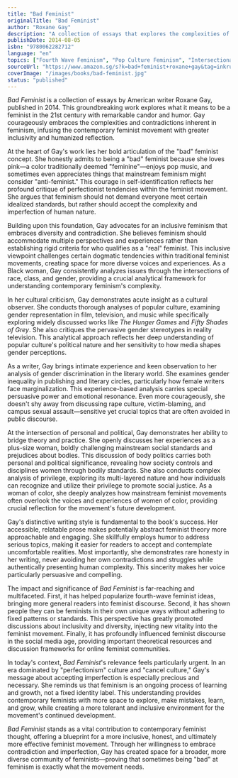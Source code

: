 ```yaml
---
title: "Bad Feminist"
originalTitle: "Bad Feminist"
author: "Roxane Gay"
description: "A collection of essays that explores the complexities of contemporary feminism with humor and honesty, acknowledging that feminists can be contradictory and imperfect."
publishDate: 2014-08-05
isbn: "9780062282712"
language: "en"
topics: ["Fourth Wave Feminism", "Pop Culture Feminism", "Intersectional Feminism", "Media Representation Critique", "Feminist Literary Criticism"]
sourceUrl: "https://www.amazon.sg/s?k=bad+feminist+roxane+gay&tag=inkrupt-22"
coverImage: "/images/books/bad-feminist.jpg"
status: "published"
---
```


*Bad Feminist* is a collection of essays by American writer Roxane Gay, published in 2014. This groundbreaking work explores what it means to be a feminist in the 21st century with remarkable candor and humor. Gay courageously embraces the complexities and contradictions inherent in feminism, infusing the contemporary feminist movement with greater inclusivity and humanized reflection.

At the heart of Gay's work lies her bold articulation of the "bad" feminist concept. She honestly admits to being a "bad" feminist because she loves pink—a color traditionally deemed "feminine"—enjoys pop music, and sometimes even appreciates things that mainstream feminism might consider "anti-feminist." This courage in self-identification reflects her profound critique of perfectionist tendencies within the feminist movement. She argues that feminism should not demand everyone meet certain idealized standards, but rather should accept the complexity and imperfection of human nature.

Building upon this foundation, Gay advocates for an inclusive feminism that embraces diversity and contradiction. She believes feminism should accommodate multiple perspectives and experiences rather than establishing rigid criteria for who qualifies as a "real" feminist. This inclusive viewpoint challenges certain dogmatic tendencies within traditional feminist movements, creating space for more diverse voices and experiences. As a Black woman, Gay consistently analyzes issues through the intersections of race, class, and gender, providing a crucial analytical framework for understanding contemporary feminism's complexity.

In her cultural criticism, Gay demonstrates acute insight as a cultural observer. She conducts thorough analyses of popular culture, examining gender representation in film, television, and music while specifically exploring widely discussed works like *The Hunger Games* and *Fifty Shades of Grey*. She also critiques the pervasive gender stereotypes in reality television. This analytical approach reflects her deep understanding of popular culture's political nature and her sensitivity to how media shapes gender perceptions.

As a writer, Gay brings intimate experience and keen observation to her analysis of gender discrimination in the literary world. She examines gender inequality in publishing and literary circles, particularly how female writers face marginalization. This experience-based analysis carries special persuasive power and emotional resonance. Even more courageously, she doesn't shy away from discussing rape culture, victim-blaming, and campus sexual assault—sensitive yet crucial topics that are often avoided in public discourse.

At the intersection of personal and political, Gay demonstrates her ability to bridge theory and practice. She openly discusses her experiences as a plus-size woman, boldly challenging mainstream social standards and prejudices about bodies. This discussion of body politics carries both personal and political significance, revealing how society controls and disciplines women through bodily standards. She also conducts complex analysis of privilege, exploring its multi-layered nature and how individuals can recognize and utilize their privilege to promote social justice. As a woman of color, she deeply analyzes how mainstream feminist movements often overlook the voices and experiences of women of color, providing crucial reflection for the movement's future development.

Gay's distinctive writing style is fundamental to the book's success. Her accessible, relatable prose makes potentially abstract feminist theory more approachable and engaging. She skillfully employs humor to address serious topics, making it easier for readers to accept and contemplate uncomfortable realities. Most importantly, she demonstrates rare honesty in her writing, never avoiding her own contradictions and struggles while authentically presenting human complexity. This sincerity makes her voice particularly persuasive and compelling.

The impact and significance of *Bad Feminist* is far-reaching and multifaceted. First, it has helped popularize fourth-wave feminist ideas, bringing more general readers into feminist discourse. Second, it has shown people they can be feminists in their own unique ways without adhering to fixed patterns or standards. This perspective has greatly promoted discussions about inclusivity and diversity, injecting new vitality into the feminist movement. Finally, it has profoundly influenced feminist discourse in the social media age, providing important theoretical resources and discussion frameworks for online feminist communities.

In today's context, *Bad Feminist*'s relevance feels particularly urgent. In an era dominated by "perfectionism" culture and "cancel culture," Gay's message about accepting imperfection is especially precious and necessary. She reminds us that feminism is an ongoing process of learning and growth, not a fixed identity label. This understanding provides contemporary feminists with more space to explore, make mistakes, learn, and grow, while creating a more tolerant and inclusive environment for the movement's continued development.

*Bad Feminist* stands as a vital contribution to contemporary feminist thought, offering a blueprint for a more inclusive, honest, and ultimately more effective feminist movement. Through her willingness to embrace contradiction and imperfection, Gay has created space for a broader, more diverse community of feminists—proving that sometimes being "bad" at feminism is exactly what the movement needs.